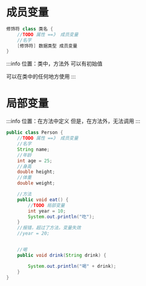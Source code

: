 # 成员变量
```java
修饰符 class 类名 {
    //TODO 属性 ==》 成员变量
    //名字
    [修饰符] 数据类型 成员变量 
}
```
:::info
位置：类中，方法外
可以有初始值

可以在类中的任何地方使用
:::
# 局部变量
:::info
位置：在方法中定义
但是，在方法外，无法调用
:::
```java
public class Person {
    //TODO 属性 ==》 成员变量
    //名字
    String name;
    //年龄
    int age = 25;
    //身高
    double height;
    //体重
    double weight;

    //方法
    public void eat() {
        //TODO 局部变量
        int year = 10;
        System.out.println("吃");
    }
    //报错，超过了方法，变量失效
    //year = 20;


    //喝
    public void drink(String drink) {

        System.out.println("喝" + drink);
    }
}
```

